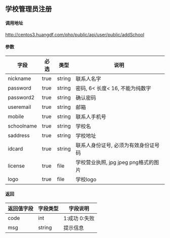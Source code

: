 ## 学校管理员注册

#### 调用地址

http://centos3.huangdf.com/php/public/api/user/public/addSchool



#### 参数

|字段|必选|类型|说明|
|----|----|----|----|
|nickname|true|string|联系人名字|
|password|true|string|密码, 6< 长度< 16, 不能为纯数字|
|password2|true|string|确认密码|
|useremail|true|string|邮箱|
|mobile|true|string|联系人手机号|
|schoolname|true|string|学校名|
|saddress|true|string|学校地址|
|idcard|true|string|联系人身份证号, 必须为有效身份证号码|
|license|true|file|学校营业执照, jpg jpeg png格式的图片|
|logo|true|file|学校logo|


#### 返回

|返回值字段|字段类型|字段说明|
|----------|--------|--------|
|code|int|1:成功 0:失败|
|msg|string|提示信息|